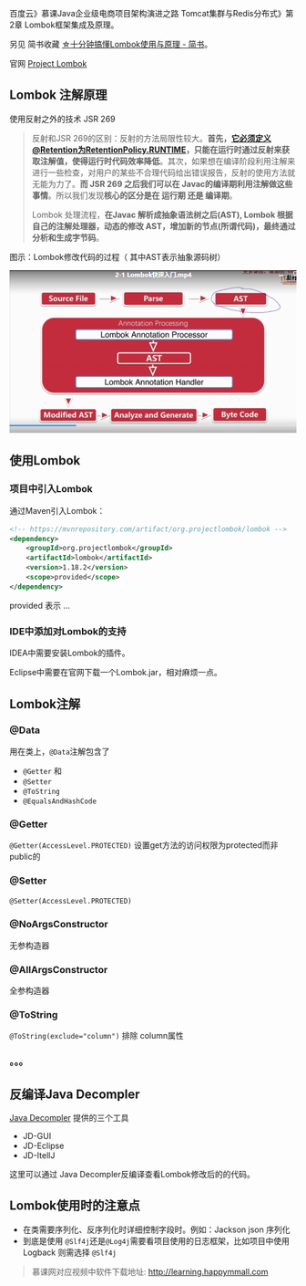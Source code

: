 百度云》慕课Java企业级电商项目架构演进之路 Tomcat集群与Redis分布式》第2章 Lombok框架集成及原理。

另见 简书收藏 [☆十分钟搞懂Lombok使用与原理 - 简书](https://www.jianshu.com/p/63038c7c515a "☆十分钟搞懂Lombok使用与原理 - 简书")。

官网 [Project Lombok](https://projectlombok.org/ "Project Lombok")



## Lombok 注解原理



使用反射之外的技术 JSR 269

> 反射和JSR 269的区别：反射的方法局限性较大。**首先，它必须定义@Retention为RetentionPolicy.RUNTIME，只能在运行时通过反射来获取注解值，使得运行时代码效率降低**。其次，如果想在编译阶段利用注解来进行一些检查，对用户的某些不合理代码给出错误报告，反射的使用方法就无能为力了。**而 JSR 269 之后我们可以在 Javac的编译期利用注解做这些事情**。所以我们发现**核心的区分是在 运行期 还是 编译期**。
>
>  Lombok 处理流程，**在Javac 解析成抽象语法树之后(AST), Lombok 根据自己的注解处理器，动态的修改 AST，增加新的节点(所谓代码)，最终通过分析和生成字节码**。



图示：Lombok修改代码的过程（ 其中AST表示抽象源码树）

![](https://raw.githubusercontent.com/fandean/images/master/PicGo/Lombok%E6%B3%A8%E8%A7%A3%E5%8E%9F%E7%90%8601.png)





## 使用Lombok

### 项目中引入Lombok



通过Maven引入Lombok：

```xml
<!-- https://mvnrepository.com/artifact/org.projectlombok/lombok -->
<dependency>
    <groupId>org.projectlombok</groupId>
    <artifactId>lombok</artifactId>
    <version>1.18.2</version>
    <scope>provided</scope>
</dependency>
```

provided 表示 ...



### IDE中添加对Lombok的支持



IDEA中需要安装Lombok的插件。



Eclipse中需要在官网下载一个Lombok.jar，相对麻烦一点。



## Lombok注解



### @Data

用在类上，`@Data`注解包含了

-  `@Getter` 和
-  `@Setter`
- `@ToString`
- `@EqualsAndHashCode`





### @Getter



`@Getter(AccessLevel.PROTECTED)` 设置get方法的访问权限为protected而非public的



### @Setter



`@Setter(AccessLevel.PROTECTED)`



### @NoArgsConstructor

无参构造器



### @AllArgsConstructor

全参构造器



### @ToString



`@ToString(exclude="column")` 排除 column属性





### 。。。





## 反编译Java Decompler



[Java Decompler](http://jd.benow.ca) 提供的三个工具

- JD-GUI
- JD-Eclipse
- JD-ItellJ



这里可以通过 Java Decompler反编译查看Lombok修改后的的代码。





## Lombok使用时的注意点



- 在类需要序列化、反序列化时详细控制字段时。例如：Jackson json 序列化
- 到底是使用 `@Slf4j`还是`@Log4j`需要看项目使用的日志框架，比如项目中使用 Logback 则需选择 `@Slf4j`





> 慕课网对应视频中软件下载地址: <http://learning.happymmall.com>





